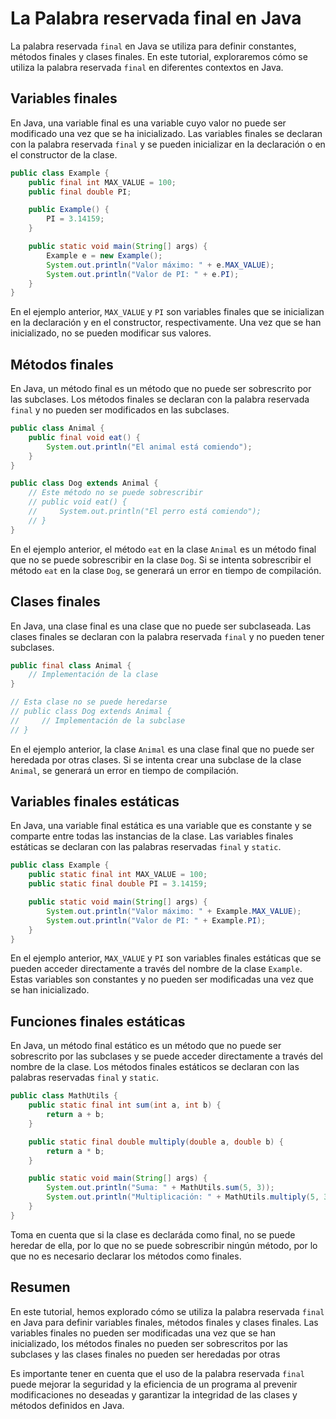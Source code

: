 # La Palabra reservada final en Java

La palabra reservada `final` en Java se utiliza para definir constantes, métodos finales y clases finales. En este
tutorial, exploraremos cómo se utiliza la palabra reservada `final` en diferentes contextos en Java.

## Variables finales

En Java, una variable final es una variable cuyo valor no puede ser modificado una vez que se ha inicializado. Las
variables finales se declaran con la palabra reservada `final` y se pueden inicializar en la declaración o en el
constructor de la clase.

```java
public class Example {
    public final int MAX_VALUE = 100;
    public final double PI;

    public Example() {
        PI = 3.14159;
    }

    public static void main(String[] args) {
        Example e = new Example();
        System.out.println("Valor máximo: " + e.MAX_VALUE);
        System.out.println("Valor de PI: " + e.PI);
    }
}
```

En el ejemplo anterior, `MAX_VALUE` y `PI` son variables finales que se inicializan en la declaración y en el
constructor, respectivamente. Una vez que se han inicializado, no se pueden modificar sus valores.

## Métodos finales

En Java, un método final es un método que no puede ser sobrescrito por las subclases. Los métodos finales se declaran
con la palabra reservada `final` y no pueden ser modificados en las subclases.

```java
public class Animal {
    public final void eat() {
        System.out.println("El animal está comiendo");
    }
}
```

```java
public class Dog extends Animal {
    // Este método no se puede sobrescribir
    // public void eat() {
    //     System.out.println("El perro está comiendo");
    // }
}
```

En el ejemplo anterior, el método `eat` en la clase `Animal` es un método final que no se puede sobrescribir en la clase
`Dog`. Si se intenta sobrescribir el método `eat` en la clase `Dog`, se generará un error en tiempo de compilación.

## Clases finales

En Java, una clase final es una clase que no puede ser subclaseada. Las clases finales se declaran con la palabra
reservada `final` y no pueden tener subclases.

```java
public final class Animal {
    // Implementación de la clase
}
```

```java
// Esta clase no se puede heredarse
// public class Dog extends Animal {
//     // Implementación de la subclase
// }
```

En el ejemplo anterior, la clase `Animal` es una clase final que no puede ser heredada por otras clases. Si se intenta
crear una subclase de la clase `Animal`, se generará un error en tiempo de compilación.

## Variables finales estáticas

En Java, una variable final estática es una variable que es constante y se comparte entre todas las instancias de la
clase. Las variables finales estáticas se declaran con las palabras reservadas `final` y `static`.

```java
public class Example {
    public static final int MAX_VALUE = 100;
    public static final double PI = 3.14159;

    public static void main(String[] args) {
        System.out.println("Valor máximo: " + Example.MAX_VALUE);
        System.out.println("Valor de PI: " + Example.PI);
    }
}
```

En el ejemplo anterior, `MAX_VALUE` y `PI` son variables finales estáticas que se pueden acceder directamente a través
del nombre de la clase `Example`. Estas variables son constantes y no pueden ser modificadas una vez que se han
inicializado.

## Funciones finales estáticas

En Java, un método final estático es un método que no puede ser sobrescrito por las subclases y se puede acceder
directamente a través del nombre de la clase. Los métodos finales estáticos se declaran con las palabras reservadas
`final` y `static`.

```java
public class MathUtils {
    public static final int sum(int a, int b) {
        return a + b;
    }

    public static final double multiply(double a, double b) {
        return a * b;
    }

    public static void main(String[] args) {
        System.out.println("Suma: " + MathUtils.sum(5, 3));
        System.out.println("Multiplicación: " + MathUtils.multiply(5, 3));
    }
}
```

Toma en cuenta que si la clase es declaráda como final, no se puede heredar de ella, por lo que no se puede sobrescribir
ningún método, por lo que no es necesario declarar los métodos como finales.

## Resumen

En este tutorial, hemos explorado cómo se utiliza la palabra reservada `final` en Java para definir variables finales,
métodos finales y clases finales. Las variables finales no pueden ser modificadas una vez que se han inicializado, los
métodos finales no pueden ser sobrescritos por las subclases y las clases finales no pueden ser heredadas por otras

Es importante tener en cuenta que el uso de la palabra reservada `final` puede mejorar la seguridad y la eficiencia de
un programa al prevenir modificaciones no deseadas y garantizar la integridad de las clases y métodos definidos en Java.